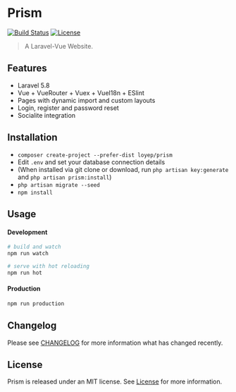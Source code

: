 # Prism

[![Build Status](https://travis-ci.com/loyep/prism.svg?token=YhCvPgf5uspm18kxdLkJ&branch=master)](https://travis-ci.com/loyep/prism)
[![License](https://poser.pugx.org/loyep/prism/license)](LICENSE)

> A Laravel-Vue Website.

## Features

- Laravel 5.8 
- Vue + VueRouter + Vuex + VueI18n + ESlint
- Pages with dynamic import and custom layouts
- Login, register and password reset
- Socialite integration

## Installation

- `composer create-project --prefer-dist loyep/prism`
- Edit `.env` and set your database connection details
- (When installed via git clone or download, run `php artisan key:generate` and `php artisan prism:install`)
- `php artisan migrate --seed`
- `npm install`

## Usage

#### Development

```bash
# build and watch
npm run watch

# serve with hot reloading
npm run hot
```

#### Production

```bash
npm run production
```

## Changelog

Please see [CHANGELOG](CHANGELOG.md) for more information what has changed recently.


## License

Prism is released under an MIT license. See [License](https://github.com/loyep/prism/blob/master/LICENSE) for more information.
